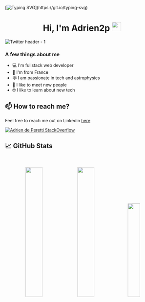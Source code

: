 [![Typing SVG](https://readme-typing-svg.herokuapp.com?size=24&width=600&lines=Welcome+To+Adrien2p's+GitHub+Profile!)](https://git.io/typing-svg)

<h1 align="center">Hi, I'm Adrien2p <img src="https://raw.githubusercontent.com/MartinHeinz/MartinHeinz/master/wave.gif" width="30px"></h1>

![Twitter header - 1](https://user-images.githubusercontent.com/25098370/150501589-a26753f7-5026-4c7d-9396-e63cceddaef6.png)


### A few things about me

- 💻 I'm fullstack web developer
- 📍 I'm from France
- 🕸️ I am passionate in tech and astrophysics
- 🤝 I like to meet new people
- 🤓 I like to learn about new tech

## 📫 How to reach me?

Feel free to reach me out on Linkedin [here](https://www.linkedin.com/in/adriendeperetti/)

[![Adrien de Peretti StackOverflow](https://github-readme-stackoverflow.vercel.app/?userID=8795673&theme=dark)](https://stackoverflow.com/users/8795673/omid-nikrah)

## 📈 GitHub Stats
<br>
<p align="center">
  <img width="33%" src="https://github-readme-stats.vercel.app/api?username=adrien2p&show_icons=true&theme=radical" />
  <img width="33%" src="https://github-readme-streak-stats.herokuapp.com/?user=adrien2p&theme=radical" />
  <img width="28%" src="https://github-readme-stats.vercel.app/api/top-langs/?username=adrien2p&layout=compact" />
</p>

